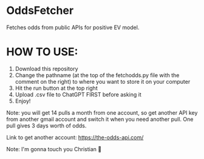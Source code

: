 # OddsFetcher
Fetches odds from public APIs for positive EV model.

# HOW TO USE:
1) Download this repository
2) Change the pathname (at the top of the fetchodds.py file with the comment on the right) to where you want to store it on your computer
3) Hit the run button at the top right
4) Upload .csv file to ChatGPT FIRST before asking it
5) Enjoy!

Note: you will get 14 pulls a month from one account, so get another API key from another gmail account and switch it when you need another pull. One pull gives 3 days worth of odds.

Link to get another account: https://the-odds-api.com/

Note: I'm gonna touch you Christian 🥀
